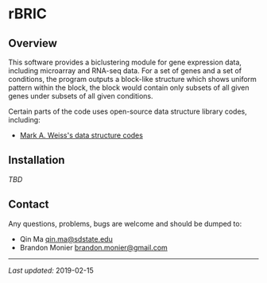 
rBRIC
=====

Overview
--------

This software provides a biclustering module for gene expression data, including microarray and RNA-seq data. For a set of genes and a set of conditions, the program outputs a block-like structure which shows uniform pattern within the block, the block would contain only subsets of all given genes under subsets of all given conditions.

Certain parts of the code uses open-source data structure library codes, including:

-   [Mark A. Weiss's data structure codes](http://www.cs.fiu.edu/~weiss/)

Installation
------------

*TBD*

Contact
-------

Any questions, problems, bugs are welcome and should be dumped to:

-   Qin Ma <qin.ma@sdstate.edu>
-   Brandon Monier <brandon.monier@gmail.com>

------------------------------------------------------------------------

*Last updated:* 2019-02-15
